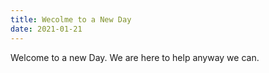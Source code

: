 ```yaml
---
title: Wecolme to a New Day
date: 2021-01-21
---
```


Welcome to a new Day. We are here to help anyway we can.


